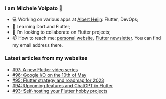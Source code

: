 ### I am Michele Volpato 👋

- 💻 Working on various apps at [Albert Heijn](https://github.com/RoyalAholdDelhaize): Flutter, DevOps;
- 🌱 Learning Dart and Flutter;
- 📱 I’m looking to collaborate on Flutter projects;
- 📫 How to reach me: [personal website](https://volpato.dev), [Flutter newsletter](https://flutternewsletter.volpato.dev). You can find my email address there.

### Latest articles from my websites

<!-- BLOG-POST-LIST:START -->
- [#97: A new Flutter video series](https://flutternewsletter.volpato.dev/news/97-a-new-flutter-video-series/)
- [#96: Google I/O on the 10th of May](https://flutternewsletter.volpato.dev/news/96-google-io-10th-of-may/)
- [#95: Flutter strategy and roadmap for 2023](https://flutternewsletter.volpato.dev/news/95-flutter-strategy-and-roadmap-for-2023/)
- [#94: Upcoming features and ChatGPT in Flutter](https://flutternewsletter.volpato.dev/news/94-upcoming-features-and-chatgpt-in-flutter/)
- [#93: Self-hosting your Flutter hobby projects](https://flutternewsletter.volpato.dev/news/93-self-hosting-your-flutter-hobby-projects/)
<!-- BLOG-POST-LIST:END -->
